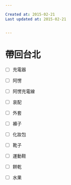 ```yaml
---

Created at: 2015-02-21
Last updated at: 2015-02-21


---
```


# 帶回台北


- [ ] 充電器

- [ ] 阿愣

- [ ] 阿愣充電線

- [ ] 哀配

- [ ] 外套

- [ ] 褲子

- [ ] 化妝包
- [ ] 靴子
- [ ] 運動鞋
- [ ] 餅乾
- [ ] 水果

